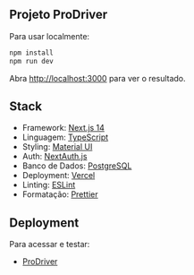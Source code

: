 ## Projeto ProDriver

Para usar localmente:

```bash
npm install
npm run dev
```

Abra [http://localhost:3000](http://localhost:3000) para ver o resultado.

## Stack

- Framework: [Next.js 14](https://nextjs.org/)
- Linguagem: [TypeScript](https://www.typescriptlang.org/)
- Styling: [Material UI](https://mui.com/)
- Auth: [NextAuth.js](https://next-auth.js.org/)
- Banco de Dados: [PostgreSQL](https://www.postgresql.org/)
- Deployment: [Vercel](https://vercel.com/)
- Linting: [ESLint](https://eslint.org/)
- Formatação: [Prettier](https://prettier.io/)

## Deployment

Para acessar e testar:

- [ProDriver](https://www.google.com.br/)
